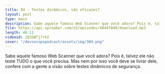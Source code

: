 ```yaml
---
title: 04 - Testes dinâmicos, são eficazes?
layout: post
type: main
description: Sabe aquele famoso Web Scanner que você adora? Pois é, talvez ele não teste TUDO o que você precisa. Mas nem por isso você deve se livrar dele, confere com a gente a visão sobre testes dinâmicos de segurança.
file: https://api.spreaker.com/v2/episodes/48447848/download.mp3
length: 46:11
videoid: iQ3SWTj7rkI
cover: "/devsecopspodcast/assets/img/304.png"
---
```


Sabe aquele famoso Web Scanner que você adora? Pois é, talvez ele não teste TUDO o que você precisa. Mas nem por isso você deve se livrar dele, confere com a gente a visão sobre testes dinâmicos de segurança.